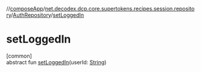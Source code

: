 //[composeApp](../../../index.md)/[net.decodex.dcp.core.supertokens.recipes.session.repository](../index.md)/[AuthRepository](index.md)/[setLoggedIn](set-logged-in.md)

# setLoggedIn

[common]\
abstract fun [setLoggedIn](set-logged-in.md)(userId: [String](https://kotlinlang.org/api/latest/jvm/stdlib/kotlin/-string/index.html))
